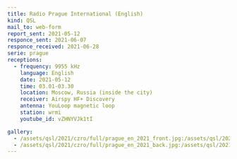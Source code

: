 ```yaml
---
title: Radio Prague International (English)
kind: QSL
mail_to: web-form
report_sent: 2021-05-12
responce_sent: 2021-06-07
responce_received: 2021-06-28
serie: prague
receptions:
  - frequency: 9955 kHz
    language: English
    date: 2021-05-12
    time: 03.01-03.30
    location: Moscow, Russia (inside the city)
    receiver: Airspy HF+ Discovery
    antenna: YouLoop magnetic loop
    station: wrmi
    youtube_id: vZHNYVJk1tI

gallery:
  - /assets/qsl/2021/czro/full/prague_en_2021_front.jpg:/assets/qsl/2021/czro/small/prague_en_2021_front.jpg
  - /assets/qsl/2021/czro/full/prague_en_2021_back.jpg:/assets/qsl/2021/czro/small/prague_en_2021_back.jpg
---
```

